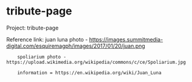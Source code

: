 # tribute-page
Project: tribute-page


Reference link: 
        juan luna photo - https://images.summitmedia-digital.com/esquiremagph/images/2017/01/20/juan.png

        spoliarium photo - https://upload.wikimedia.org/wikipedia/commons/c/ce/Spoliarium.jpg
        
        information = https://en.wikipedia.org/wiki/Juan_Luna

